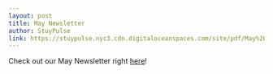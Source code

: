 ```yaml
---
layout: post
title: May Newsletter
author: StuyPulse
link: https://stuypulse.nyc3.cdn.digitaloceanspaces.com/site/pdf/May%202021%20Newsletter.pdf
---
```

Check out our May Newsletter right [here](https://stuypulse.nyc3.cdn.digitaloceanspaces.com/site/pdf/May%202021%20Newsletter.pdf)!